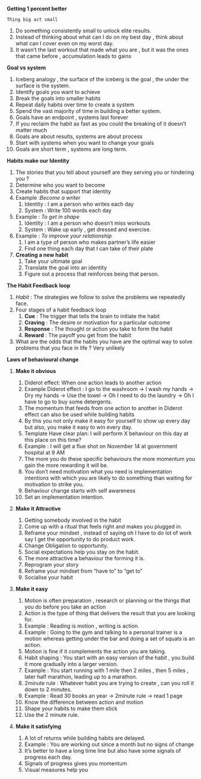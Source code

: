 
**Getting 1 percent better**

    Thing big act small

1. Do something consistently small to unlock elite results.
2. Instead of thinking about what can I do on my best day , think about what can I cover even on my worst day.
3. It wasn’t the last workout that made what you are , but it was the ones that came before , accumulation leads to gains

**Goal vs system**

1. Iceberg analogy , the surface of the iceberg is the goal , the under the surface is the system.
2. Identify goals you want to achieve
3. Break the goals into smaller habits
4. Repeat daily habits over time to create a system
5. Spend the vast majority of time in building a better system.
6. Goals have an endpoint , systems last forever 
7. If you reclaim the habit as fast as you could the breaking of it doesn’t matter much
8. Goals are about results, systems are about process
9. Start with systems when you want to change your goals
10. Goals are short term , systems are long term.

**Habits make our Identity** 

1. The stories that you tell about yourself are they serving you or hindering you ?
2. Determine who you want to become
3. Create habits that support that identity 
4. Example :*Become a writer*
     1. Identity : I am a person who writes each day
     2. System : Write 100 words each day
5. Example : *To get in shape*
     1. Identity : I am a person who doesn’t miss workouts
     2. System : Wake up early , get dressed and exercise.
 6. Example : *To improve your relationship*
     1. I am a type of person who makes partner’s life easier 
     2. Find one thing each day that I can take of their plate
7. **Creating a new habit**
     1. Take your ultimate goal
     2. Translate the goal into an identity
     3. Figure out a process that reinforces being that person.
 
 **The Habit Feedback loop**
  1. *Habit* : The strategies we follow to solve the problems we repeatedly face.
  2. Four stages of a habit feedback loop
     1. **Cue** : The trigger that tells the brain to initiate the habit 
     2. **Craving** : The desire or motivation for a particular outcome
     3. **Response** : The thought or action you take to form the habit
     4. **Reward** : The payoff you get from the habit
 3. What are the odds that the habits you have are the optimal way to solve problems that you face in life ? Very unlikely 

**Laws of behavioural change**

1. **Make it obvious**
   1. Diderot effect: When one action leads to another action 
   2. Example Diderot effect : I go to the washroom -> I wash my hands -> Dry my hands -> Use the towel -> Oh I need to do the laundry -> Oh I have to go to buy some detergents.
   3. The momentum that feeds from one action to another in Diderot effect can also be used while building habits
   4. By this you not only make it easy for yourself to show up every day but also, you make it easy to win every day.
   5. Template Have clear plan: I will perform X behaviour on this day  at this place on this time?
   6. Example : I will get a flue  shot on November 14 at government hospital at 9 AM
   7. The more you do these specific behaviours the more momentum you gain the more rewarding it will be.
   8. You don’t need motivation what you need is implementation intentions with which you are likely to do something than waiting for motivation to strike you.
   9. Behaviour change starts with self awareness 
   10. Set an implementation intention.
   
2. **Make it Attractive**
   1. Getting somebody involved in the habit
   2. Come up with a ritual that feels right and makes you plugged in.
   3. Reframe your mindset , instead of saying oh I have to do lot of work say I get the opportunity to do product work.
   4. Change Obligation to opportunity.
   5. Social expectations help you stay on the habit.
   6. The more attractive a behaviour the forming it is.
   7. Reprogram your story
   8. Reframe your mindset from “have to” to “get to”
   9. Socialise your habit
3. **Make it easy**
   1. Motion is often preparation , research or planning or the things that you do before you take an action 
   2. Action is the type of thing that delivers the result that you are looking for. 
   3. Example : Reading is motion , writing is action.
   4. Example : Going to the gym and talking to a personal trainer is a motion whereas getting under the bar and doing a set of squats is an action.
   5. Motion is fine if it complements the action you are taking.
   6. Habit shaping : You start with an easy version of the habit , you build it more gradually into a larger version.
   7. Example : You start running with 1 mile then 2 miles , then 5 miles , later half marathon, leading up to a marathon.
   8. 2minute rule : Whatever habit you are trying to create , can you roll it down to 2 minutes.
   9. Example : Read 30 books an year  -> 2minute rule -> read 1 page 
   10. Know the difference between action and motion
   11. Shape your habits to make them stick
   12. Use the 2 minute rule.
4. **Make it satisfying** 
   1. A lot of returns while building habits are delayed.
   2. Example : You are working out since a month but no signs of change 
   3. It’s better to have a long time line but also have some signals of progress each day.
   4. Signals of progress gives you momentum
   5. Visual measures help you 
